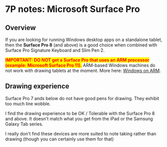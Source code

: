 # 7P notes: Microsoft Surface Pro

## Overview

If you are looking for running Windows desktop apps on a standalone tablet, then the **Surface Pro 8** (and above) is a good choice when combined with Surface Pro Signature Keyboard and Slim Pen 2.&#x20;

<mark style="color:red;">**IMPORTANT: DO NOT get a Surface Pro that uses an ARM processor (example: Microsoft Surface Pro 11).**</mark> ARM-based Windows machines do not work with drawing tablets at the moment. More here: [Windows on ARM](../../guides/windows/windows-on-arm.md).

## Drawing experience

Surface Pro 7 ands below do not have good pens for drawing. They exhibit too much line wobble.

I find the drawing experience to be OK / Tolerable with the Surface Pro 8 and above. It doesn't match what you get from the iPad or the Samsung Galaxy Tab series.

I really don't find these devices are more suited to note taking rather than drawing (though you can certainly use them for that)
